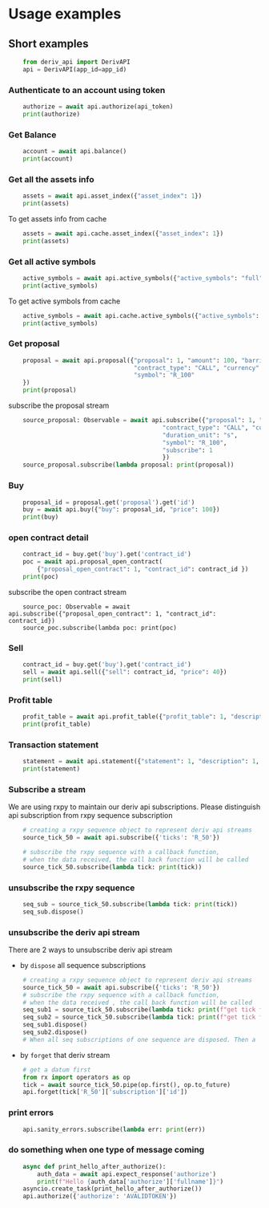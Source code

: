 
# Usage examples

## Short examples

```python
    from deriv_api import DerivAPI
    api = DerivAPI(app_id=app_id)
```

### Authenticate to an account using token

```python
    authorize = await api.authorize(api_token)
    print(authorize)
```

### Get Balance

```python
    account = await api.balance()
    print(account) 
```

### Get all the assets info

```python
    assets = await api.asset_index({"asset_index": 1})
    print(assets)
```

To get assets info from cache

```python
    assets = await api.cache.asset_index({"asset_index": 1})
    print(assets)
```

### Get all active symbols

```python
    active_symbols = await api.active_symbols({"active_symbols": "full"})
    print(active_symbols)
```

To get active symbols from cache

```python
    active_symbols = await api.cache.active_symbols({"active_symbols": "full"})
    print(active_symbols)
```

### Get proposal

```python
    proposal = await api.proposal({"proposal": 1, "amount": 100, "barrier": "+0.1", "basis": "payout",
                                   "contract_type": "CALL", "currency": "USD", "duration": 60, "duration_unit": "s",
                                   "symbol": "R_100"
    })
    print(proposal) 
```

subscribe the proposal stream

```python
    source_proposal: Observable = await api.subscribe({"proposal": 1, "amount": 100, "barrier": "+0.1", "basis": "payout",
                                           "contract_type": "CALL", "currency": "USD", "duration": 160,
                                           "duration_unit": "s",
                                           "symbol": "R_100",
                                           "subscribe": 1
                                           })
    source_proposal.subscribe(lambda proposal: print(proposal))
```

### Buy

```python
    proposal_id = proposal.get('proposal').get('id')
    buy = await api.buy({"buy": proposal_id, "price": 100})
    print(buy)
```

### open contract detail

```python
    contract_id = buy.get('buy').get('contract_id')
    poc = await api.proposal_open_contract(
        {"proposal_open_contract": 1, "contract_id": contract_id })
    print(poc)
```

subscribe the open contract stream

```
    source_poc: Observable = await api.subscribe({"proposal_open_contract": 1, "contract_id": contract_id})
    source_poc.subscribe(lambda poc: print(poc)
```

### Sell 

```python
    contract_id = buy.get('buy').get('contract_id')
    sell = await api.sell({"sell": contract_id, "price": 40})
    print(sell)
```

### Profit table

```python
    profit_table = await api.profit_table({"profit_table": 1, "description": 1, "sort": "ASC"})
    print(profit_table)
```

### Transaction statement

```python
    statement = await api.statement({"statement": 1, "description": 1, "limit": 100, "offset": 25})
    print(statement)
```

### Subscribe a stream

We are using rxpy to maintain our deriv api subscriptions. Please distinguish api subscription from rxpy sequence subscription

```python
    # creating a rxpy sequence object to represent deriv api streams
    source_tick_50 = await api.subscribe({'ticks': 'R_50'})

    # subscribe the rxpy sequence with a callback function,
    # when the data received, the call back function will be called
    source_tick_50.subscribe(lambda tick: print(tick))
```

### unsubscribe the rxpy sequence

```python
    seq_sub = source_tick_50.subscribe(lambda tick: print(tick))
    seq_sub.dispose()
```

### unsubscribe the deriv api stream

There are 2 ways to unsubscribe deriv api stream

- by `dispose` all sequence subscriptions

```python
    # creating a rxpy sequence object to represent deriv api streams
    source_tick_50 = await api.subscribe({'ticks': 'R_50'})
    # subscribe the rxpy sequence with a callback function,
    # when the data received , the call back function will be called
    seq_sub1 = source_tick_50.subscribe(lambda tick: print(f"get tick from sub1 {tick}"))
    seq_sub2 = source_tick_50.subscribe(lambda tick: print(f"get tick from sub2 {tick}"))
    seq_sub1.dispose()
    seq_sub2.dispose()
    # When all seq subscriptions of one sequence are disposed. Then a `forget` will be called and that deriv api stream will be unsubscribed
```


- by `forget` that deriv stream

```python
    # get a datum first
    from rx import operators as op
    tick = await source_tick_50.pipe(op.first(), op.to_future)
    api.forget(tick['R_50']['subscription']['id'])
```

### print errors

```python
    api.sanity_errors.subscribe(lambda err: print(err))
```

### do something when one type of message coming

```python
    async def print_hello_after_authorize():
        auth_data = await api.expect_response('authorize')
        print(f"Hello {auth_data['authorize']['fullname']}")
    asyncio.create_task(print_hello_after_authorize())
    api.authorize({'authorize': 'AVALIDTOKEN'})
```
